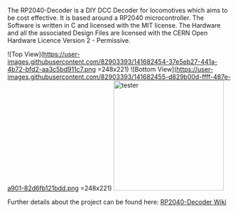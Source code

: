 The RP2040-Decoder is a DIY DCC Decoder for locomotives which aims to be cost effective. It is based around a RP2040 microcontroller. 
The Software is written in C and licensed with the MIT license.
The Hardware and all the associated Design Files are licensed with the CERN Open Hardware Licence Version 2 - Permissive.

![Top View](https://user-images.githubusercontent.com/82903393/141682454-37e5eb27-441a-4b72-bfd2-aa3c5bd911c7.png =248x221)
![Bottom View](https://user-images.githubusercontent.com/82903393/141682455-d829b00d-ffff-487e-a901-82d6fb121bdd.png =248x221)
<img src="https://user-images.githubusercontent.com/82903393/141682455-d829b00d-ffff-487e-a901-82d6fb121bdd.png" alt="tester" width="248"/>

Further details about the project can be found here:  [RP2040-Decoder Wiki](https://github.com/GabrielKoppenstein/pico-decoder/wiki)

